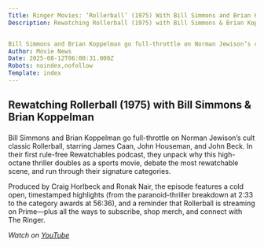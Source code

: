 ```yaml
---
Title: Ringer Movies: ‘Rollerball’ (1975) With Bill Simmons and Brian Koppelman | The Rewatchables
Description: Rewatching Rollerball (1975) with Bill Simmons & Brian Koppelman


Bill Simmons and Brian Koppelman go full-throttle on Norman Jewison’s cult classic Rollerball, starring James Caan, John Houseman, an...
Author: Movie News
Date: 2025-08-12T06:00:31.000Z
Robots: noindex,nofollow
Template: index
---
```

<h2>
  
  
  Rewatching Rollerball (1975) with Bill Simmons &amp; Brian Koppelman
</h2>

<p>Bill Simmons and Brian Koppelman go full-throttle on Norman Jewison’s cult classic Rollerball, starring James Caan, John Houseman, and John Beck. In their first rule-free Rewatchables podcast, they unpack why this high-octane thriller doubles as a sports movie, debate the most rewatchable scene, and run through their signature categories.</p>

<p>Produced by Craig Horlbeck and Ronak Nair, the episode features a cold open, timestamped highlights (from the paranoid-thriller breakdown at 2:33 to the category awards at 56:36), and a reminder that Rollerball is streaming on Prime—plus all the ways to subscribe, shop merch, and connect with The Ringer.</p>

<p><em>Watch on <a href="https://www.youtube.com/watch?v=v7spyr2ilm8" rel="noopener noreferrer">YouTube</a></em></p>

